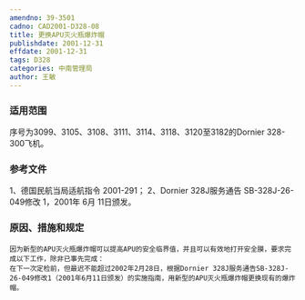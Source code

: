 ```yaml
---
amendno: 39-3501
cadno: CAD2001-D328-08
title: 更换APU灭火瓶爆炸帽
publishdate: 2001-12-31
effdate: 2001-12-31
tags: D328
categories: 中南管理局
author: 王敏
---
```


### 适用范围 
序号为3099、3105、3108、3111、3114、3118、3120至3182的Dornier 328-300飞机。

<!--more-->
### 参考文件
1、德国民航当局适航指令 2001-291；
 2、Dornier 328J服务通告 SB-328J-26-049修改 1，2001年 6月 11日颁发。

### 原因、措施和规定 
    因为新型的APU灭火瓶爆炸帽可以提高APU的安全临界值，并且可以有效地打开安全膜，要求完成以下工作，除非已事先完成： 
    在下一次定检前，但最迟不能超过2002年2月28日，根据Dornier 328J服务通告SB-328J-26-049修改1（2001年6月11日颁发）的实施指南，用新型的APU灭火瓶爆炸帽更换现有的爆炸帽。
